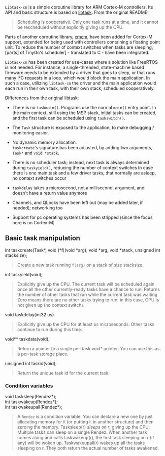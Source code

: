 `Libtask-cm` is a simple coroutine library for ARM Cortex-M controllers.
Its API and basic structure is based on [libtask].
From the original README:

> Scheduling is cooperative.  Only one task runs at a time,
> and it cannot be rescheduled without explicitly giving up
> the CPU.

Parts of another coroutine library, [cmcm], have been added for Cortex-M support,
extended for being used with controllers containing a floating point unit.
To reduce the number of context switches when tasks are sleeping,
[parts] of TinyGo's scheduler] - translated to C - have been integrated.

[libtask]: https://swtch.com/libtask/
[cmcm]: https://github.com/scttnlsn/cmcm
[parts of TinyGo's scheduler]: https://github.com/tinygo-org/tinygo/blob/3883550c446fc8b14115366284316290f3d3c4b1/src/runtime/scheduler.go#L79-L135

`Libtask-cm` has been created for use-cases where a solution like FreeRTOS
is not needed.
For instance, a single-threaded,
state-machine based firmware needs to be extended by a driver that goes to sleep,
or that runs many I²C requests in a loop,
which would block the main application.
In such a case, utilizing `libtask-cm` the driver and the main application would
each run in their own task, with their own stack, scheduled cooperatively.

Differences from the original libtask:

-	There is no `taskmain()`. Programs use the normal `main()` entry point.
	In the main context, still using the MSP stack, initial tasks can be created,
	and the first task can be scheduled using `taskswitch()`.

-	The `Task` structure is exposed to the application,
	to make debugging / monitoring easier.

-	No dynamic memory allocation.  
	`taskcreate`'s signature has been adjusted, by adding two arguments,
	`Task*` and `void *stack`.

-	There is no scheduler task; instead, next task is always determined during
	`taskyield()`, reducing the number of context switches
	In case there is one main task and a few driver tasks, that normally are asleep,
	no context switches occur 

-	`taskdelay` takes a microsecond, not a millisecond, argument,
	and doesn't have a return value anymore

-	Channels, and QLocks have been left out (may be added later, if needed);
	networking too

-	Support for pc operating systems has been stripped
	(since the focus here is on Cortex-M)


## Basic task manipulation

int taskcreate(Task*, void (*f)(void *arg), void *arg, void *stack, unsigned int stacksize);

>	Create a new task running `f(arg)` on a stack of size stacksize.

int taskyield(void);
	
>	Explicitly give up the CPU.  The current task will be scheduled
>	again once all the other currently-ready tasks have a chance
>	to run.  Returns the number of other tasks that ran while the
>	current task was waiting. Zero means there are no other tasks
>	trying to run; in this case, CPU is not given up (no context switch).

void taskdelay(int32 us)

>	Explicitly give up the CPU for at least us microseconds.
>	Other tasks continue to run during this time.

void** taskdata(void);

>	Return a pointer to a single per-task void* pointer.
>	You can use this as a per-task storage place.

unsigned int taskid(void);

>	Return the unique task id for the current task.


### Condition variables

void tasksleep(Rendez*);  
int taskwakeup(Rendez*);  
int taskwakeupall(Rendez*);  

>	A `Rendez` is a condition variable. You can declare a new one by
>	just allocating memory for it (or putting it in another structure)
>	and then zeroing the memory.  Tasksleep(r) _sleeps on r_, giving
>	up the CPU.  Multiple tasks can sleep on a single Rendez.
>	When another task comes along and calls taskwakeup(r), 
>	the first task sleeping on r (if any) will be woken up.
>	Taskwakeupall(r) wakes up all the tasks sleeping on r.
>	They both return the actual number of tasks awakened.

